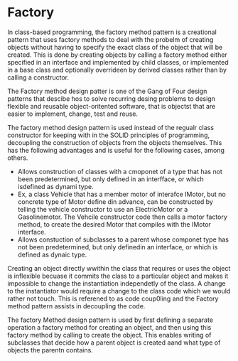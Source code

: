 # Factory
In class-based programming, the factory method pattern is a creational pattern that uses factory methods to deal with the probelm of creating objects without having to specify the exact class of the object that will be created. This is done by creating objects by calling a factory method either specified in an interface and implemented by child classes, or implemented in a base class and optionally overrideen by derived classes rather than by calling a constructor. 

The Factory method design patter is one of the Gang of Four design patterns that descibe hos to solve recurring desing problems to design flexible and reusable object-oritented software, that is objectst that are easier to implement, change, test and reuse. 

The factory method design pattern is used instead of the regualr class constructor for keeping with in the SOLID principles of programming, decoupling the construction of objects from the objects themselves. This has the following advantages and is useful for the following cases, among others. 
- Allows construction of classes with a cmoponet of a type that has not been predetermined, but only defined in an interfface, or which isdefined as dynami type. 
- Ex, a class Vehicle that has a member motor of interafce IMotor, but no concrete type of Motor define din advance, can be constructed by telling the vehicle constructor to use an ElectricMotor or a Gasolinemotor. The Vehcile constructor code then calls a motor factory method, to create the desired Motor that compiles with the IMotor interface. 
- Allows constuction of subclasses to a parent whose componet type has not been predetermined, but only definedin an interface, or which is defined as dynaic type. 

Creating an object directly wwithin the class that requires or uses the object is inflexible becuase it commits the class to a particular object and makes it impossible to change the instantiation independetly of the class. A change to the instantiator would require a  change to the class code which we would rather not touch. This is referened to as code coup0ling and the Factory method pattern assists in decoupling the code. 

The factory Method design pattern is used by first defining a separate operation a factory method for creating an object, and then using this factory method by calling to create the object. This enables writing of subclasses that decide how a parent object is created aand what type of objects the parentn contains. 

